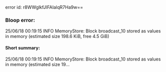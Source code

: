 error id: r8WWglkfJIFAIalqR7Ha9w==
### Bloop error:

25/06/18 00:19:15 INFO MemoryStore: Block broadcast_10 stored as values in memory (estimated size 198.6 KiB, free 4.5 GiB)
#### Short summary: 

25/06/18 00:19:15 INFO MemoryStore: Block broadcast_10 stored as values in memory (estimated size 19...